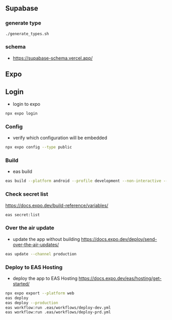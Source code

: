 ## Supabase

### generate type
```bash
./generate_types.sh
```

### schema
- https://supabase-schema.vercel.app/

## Expo

## Login
- login to expo
```bash
npx expo login
```

### Config
- verify which configuration will be embedded
```bash
npx expo config --type public
```

### Build
- eas build
```bash
eas build --platform android --profile development --non-interactive --no-wait
```

### Check secret list
https://docs.expo.dev/build-reference/variables/
```bash
eas secret:list
```

### Over the air update
- update the app without building
https://docs.expo.dev/deploy/send-over-the-air-updates/
```bash
eas update --channel production
```

### Deploy to EAS Hosting
- deploy the app to EAS Hosting
https://docs.expo.dev/eas/hosting/get-started/
```bash
npx expo export --platform web
eas deploy 
eas deploy --production
eas workflow:run .eas/workflows/deploy-dev.yml
eas workflow:run .eas/workflows/deploy-prd.yml
```
